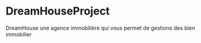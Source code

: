 # DreamHouseProject
DreamHouse une agence immobilière qui vous permet de gestions des bien immobilier  

